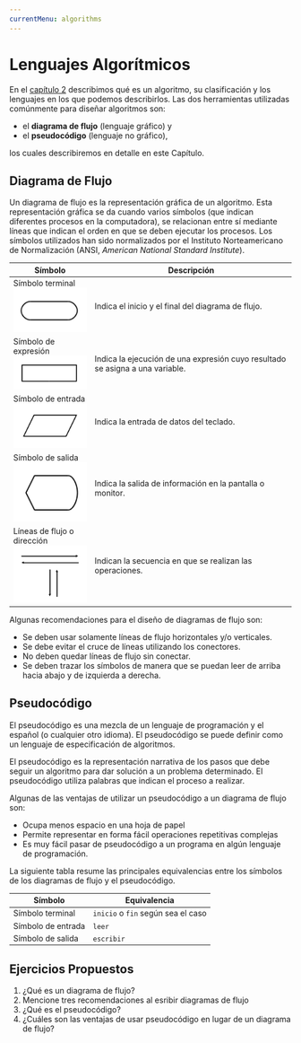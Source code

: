 ```yaml
---
currentMenu: algorithms
---
```


# Lenguajes Algorítmicos

En el [capítulo 2](docs/entidades-primitivas.html) describimos qué es un
algoritmo, su clasificación y los lenguajes en los que podemos describirlos. Las
dos herramientas utilizadas comúnmente para diseñar algoritmos son:

* el **diagrama de flujo** (lenguaje gráfico) y
* el **pseudocódigo** (lenguaje no gráfico),

los cuales describiremos en detalle en este Capítulo.

## Diagrama de Flujo

Un diagrama de flujo es la representación gráfica de un algoritmo. Esta
representación gráfica se da cuando varios símbolos (que indican diferentes
procesos en la computadora), se relacionan entre sí mediante líneas que indican
el orden en que se deben ejecutar los procesos. Los símbolos utilizados han
sido normalizados por el Instituto Norteamericano de Normalización (ANSI,
*American National Standard Institute*).

| Símbolo | Descripción |
| ------- | ----------- |
| Símbolo terminal <br> ![Terminal](images/simbolo-terminal.png) | Indica el inicio y el final del diagrama de flujo. |
| Símbolo de expresión <br> ![Expresión](images/simbolo-asignacion.png) | Indica la ejecución de una expresión cuyo resultado se asigna a una variable. |
| Símbolo de entrada <br> ![Entrada](images/simbolo-entrada.png) | Indica la entrada de datos del teclado. |
| Símbolo de salida <br> ![Salida](images/simbolo-pantalla.png) | Indica la salida de información en la pantalla o monitor. |
| Líneas de flujo o dirección <br> ![Flujo](images/simbolo-lineas-flujo.png) | Indican la secuencia en que se realizan las operaciones. |

Algunas recomendaciones para el diseño de diagramas de flujo son:

-   Se deben usar solamente líneas de flujo horizontales y/o verticales.
-   Se debe evitar el cruce de líneas utilizando los conectores.
-   No deben quedar líneas de flujo sin conectar.
-   Se deben trazar los símbolos de manera que se puedan leer de arriba
    hacia abajo y de izquierda a derecha.

## Pseudocódigo

El pseudocódigo es una mezcla de un lenguaje de programación y el español (o
cualquier otro idioma). El pseudocódigo se puede definir como un lenguaje de
especificación de algoritmos.

El pseudocódigo es la representación narrativa de los pasos que debe seguir un
algoritmo para dar solución a un problema determinado. El pseudocódigo utiliza 
palabras que indican el proceso a realizar.

Algunas de las ventajas de utilizar un pseudocódigo a un diagrama de flujo son:

-   Ocupa menos espacio en una hoja de papel
-   Permite representar en forma fácil operaciones repetitivas complejas
-   Es muy fácil pasar de pseudocódigo a un programa en algún lenguaje
    de programación.

La siguiente tabla resume las principales equivalencias entre los símbolos de los
diagramas de flujo y el pseudocódigo.

| Símbolo | Equivalencia |
| ------- | ------------ |
| Símbolo terminal | `inicio` o `fin` según sea el caso |
| Símbolo de entrada | `leer` |
| Símbolo de salida | `escribir` |

## Ejercicios Propuestos

1.  ¿Qué es un diagrama de flujo?
2.  Mencione tres recomendaciones al esribir diagramas de flujo
3.  ¿Qué es el pseudocódigo?
4.  ¿Cuáles son las ventajas de usar pseudocódigo en lugar de un diagrama de
    flujo?

